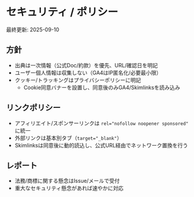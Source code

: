 # セキュリティ / ポリシー

最終更新: 2025-09-10

## 方針
- 出典は一次情報（公式Doc/約款）を優先、URL/確認日を明記
- ユーザー個人情報は収集しない（GA4はIP匿名化/必要最小限）
- クッキー/トラッキングはプライバシーポリシーに明記
  - Cookie同意バナーを設置し、同意後のみGA4/Skimlinksを読み込み

## リンクポリシー
- アフィリエイト/スポンサーリンクは `rel="nofollow noopener sponsored"` に統一
- 外部リンクは基本別タブ（`target="_blank"`）
 - Skimlinksは同意後に動的読込し、公式URL経由でネットワーク置換を行う

## レポート
- 法務/商標に関する懸念はIssue/メールで受付
- 重大なセキュリティ懸念があれば速やかに対応
